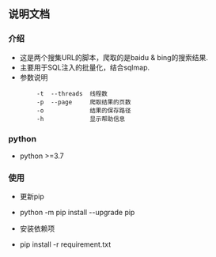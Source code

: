 ## 说明文档 ##
### 介绍
* 这是两个搜集URL的脚本，爬取的是baidu & bing的搜索结果.
* 主要用于SQL注入的批量化，结合sqlmap.
* 参数说明
```
        -t  --threads  线程数
        -p  --page     爬取结果的页数
        -o             结果的保存路径
        -h             显示帮助信息     
```
### python
* python >=3.7
### 使用
* 更新pip
- python -m pip install --upgrade pip 
* 安装依赖项
- pip install -r requirement.txt

